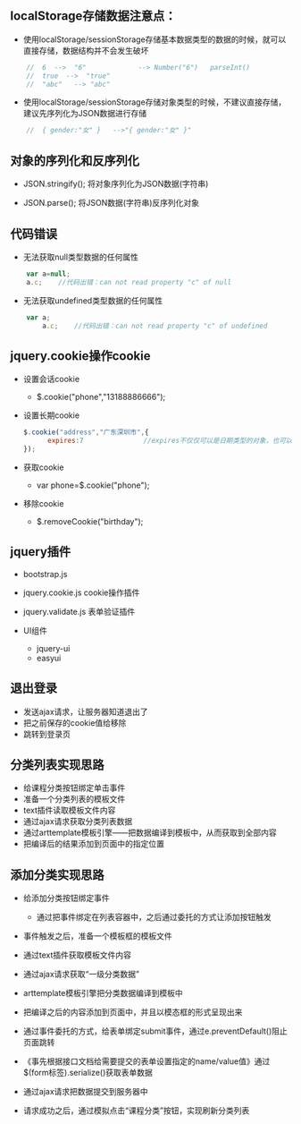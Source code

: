 ## localStorage存储数据注意点：
+ 使用localStorage/sessionStorage存储基本数据类型的数据的时候，就可以直接存储，数据结构并不会发生破坏
```js
    //  6  -->  "6"             --> Number("6")   parseInt()
    //  true  -->  "true"
    //  "abc"   --> "abc"
```

+ 使用localStorage/sessionStorage存储对象类型的时候，不建议直接存储，建议先序列化为JSON数据进行存储
```js
    //  { gender:"女" }   -->"{ gender:"女" }"
```

## 对象的序列化和反序列化
+ JSON.stringify(); 将对象序列化为JSON数据(字符串)

+ JSON.parse();     将JSON数据(字符串)反序列化对象

## 代码错误
+ 无法获取null类型数据的任何属性
```js
    var a=null;
    a.c;    //代码出错：can not read property "c" of null
```

+ 无法获取undefined类型数据的任何属性
```js
    var a;
        a.c;    //代码出错：can not read property "c" of undefined
```

## jquery.cookie操作cookie
+ 设置会话cookie
    - $.cookie("phone","13188886666");
+ 设置长期cookie
   ```js
   $.cookie("address","广东深圳市",{
         expires:7               //expires不仅仅可以是日期类型的对象，也可以是以天为单位的数字
   });
   ```

+ 获取cookie
    + var phone=$.cookie("phone");

+ 移除cookie
    - $.removeCookie("birthday");

## jquery插件
+ bootstrap.js
+ jquery.cookie.js          cookie操作插件
+ jquery.validate.js        表单验证插件

+ UI组件
    - jquery-ui
    - easyui

## 退出登录
+ 发送ajax请求，让服务器知道退出了
+ 把之前保存的cookie值给移除
+ 跳转到登录页

## 分类列表实现思路
+ 给课程分类按钮绑定单击事件
+ 准备一个分类列表的模板文件
+ text插件读取模板文件内容
+ 通过ajax请求获取分类列表数据
+ 通过arttemplate模板引擎——把数据编译到模板中，从而获取到全部内容
+ 把编译后的结果添加到页面中的指定位置

## 添加分类实现思路
+ 给添加分类按钮绑定事件
    - 通过把事件绑定在列表容器中，之后通过委托的方式让添加按钮触发
+ 事件触发之后，准备一个模板框的模板文件
+ 通过text插件获取模板文件内容
+ 通过ajax请求获取“一级分类数据”
+ arttemplate模板引擎把分类数据编译到模板中
+ 把编译之后的内容添加到页面中，并且以模态框的形式呈现出来



+ 通过事件委托的方式，给表单绑定submit事件，通过e.preventDefault()阻止页面跳转
+ 《事先根据接口文档给需要提交的表单设置指定的name/value值》通过$(form标签).serialize()获取表单数据
+ 通过ajax请求把数据提交到服务器中
+ 请求成功之后，通过模拟点击“课程分类”按钮，实现刷新分类列表